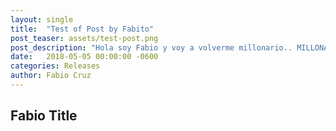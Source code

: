 ```yaml
---
layout: single
title:  "Test of Post by Fabito"
post_teaser: assets/test-post.png
post_description: "Hola soy Fabio y voy a volverme millonario.. MILLONARIO"
date:   2018-05-05 00:00:00 -0600
categories: Releases
author: Fabio Cruz
---
```


## Fabio Title